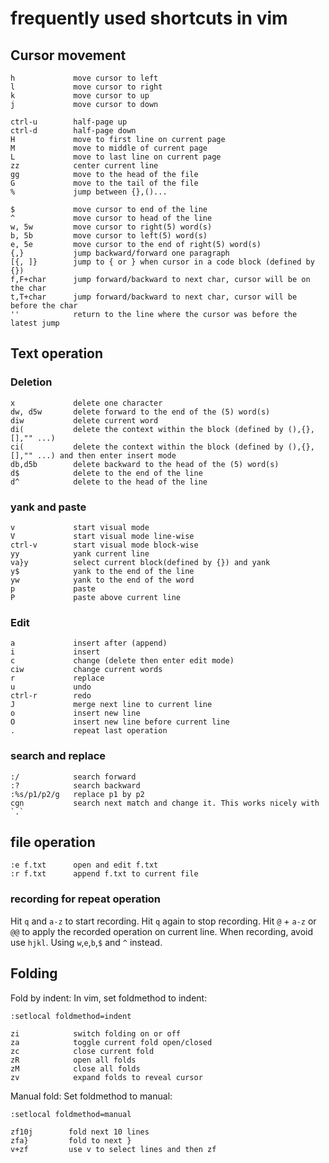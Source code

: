# frequently used shortcuts in vim

## Cursor movement

```
h             move cursor to left
l             move cursor to right
k             move cursor to up
j             move cursor to down      
```

```
ctrl-u        half-page up
ctrl-d        half-page down
H             move to first line on current page
M             move to middle of current page
L             move to last line on current page
zz            center current line
gg            move to the head of the file
G             move to the tail of the file
%             jump between {},()... 
```

```
$             move cursor to end of the line
^             move cursor to head of the line
w, 5w         move cursor to right(5) word(s)
b, 5b         move cursor to left(5) word(s)
e, 5e         move cursor to the end of right(5) word(s)
{,}           jump backward/forward one paragraph
[{, ]}        jump to { or } when cursor in a code block (defined by {}) 
f,F+char      jump forward/backward to next char, cursor will be on the char
t,T+char      jump forward/backward to next char, cursor will be before the char
''            return to the line where the cursor was before the latest jump
```

## Text operation

### Deletion
```
x             delete one character
dw, d5w       delete forward to the end of the (5) word(s)
diw           delete current word
di(           delete the context within the block (defined by (),{}, [],"" ...)
ci(           delete the context within the block (defined by (),{}, [],"" ...) and then enter insert mode
db,d5b        delete backward to the head of the (5) word(s)
d$            delete to the end of the line
d^            delete to the head of the line
```
### yank and paste
```
v             start visual mode
V             start visual mode line-wise
ctrl-v        start visual mode block-wise
yy            yank current line
va}y          select current block(defined by {}) and yank
y$            yank to the end of the line
yw            yank to the end of the word
p             paste
P             paste above current line
```
### Edit
```
a             insert after (append)
i             insert
c             change (delete then enter edit mode)
ciw           change current words
r             replace
u             undo
ctrl-r        redo
J             merge next line to current line
o             insert new line
O             insert new line before current line
.             repeat last operation
```

### search and replace
```
:/            search forward
:?            search backward
:%s/p1/p2/g   replace p1 by p2
cgn           search next match and change it. This works nicely with `.`
```

## file operation
```
:e f.txt      open and edit f.txt
:r f.txt      append f.txt to current file
```

### recording for repeat operation
Hit `q` and `a-z` to start recording.
Hit `q` again to stop recording.
Hit `@` + `a-z` or `@@` to apply the recorded operation on current line.
When recording, avoid use `hjkl`. Using `w`,`e`,`b`,`$` and `^` instead.
## Folding
Fold by indent:
In vim, set foldmethod to indent:
```
:setlocal foldmethod=indent
```
```
zi            switch folding on or off
za            toggle current fold open/closed
zc            close current fold
zR            open all folds
zM            close all folds
zv            expand folds to reveal cursor
```
Manual fold:
Set foldmethod to manual:
```
:setlocal foldmethod=manual
```
```
zf10j        fold next 10 lines
zfa}         fold to next }
v+zf         use v to select lines and then zf
```
